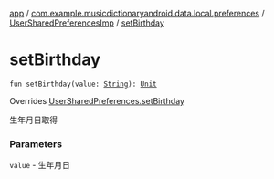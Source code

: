 [app](../../index.md) / [com.example.musicdictionaryandroid.data.local.preferences](../index.md) / [UserSharedPreferencesImp](index.md) / [setBirthday](./set-birthday.md)

# setBirthday

`fun setBirthday(value: `[`String`](https://kotlinlang.org/api/latest/jvm/stdlib/kotlin/-string/index.html)`): `[`Unit`](https://kotlinlang.org/api/latest/jvm/stdlib/kotlin/-unit/index.html)

Overrides [UserSharedPreferences.setBirthday](../-user-shared-preferences/set-birthday.md)

生年月日取得

### Parameters

`value` - 生年月日